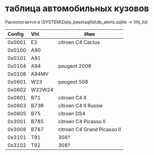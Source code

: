 # таблица автомобильных кузовов
Распологается в \SYSTEM\Data_base\sqlite\db_alerts.sqlite -> Vhl_list

|Config|Vhl|Имя|
|:---|:---|---|
| 0x0001 | E3 | citroen C4 Cactus|
| 0x0100 | A90 | |
| 0x0101 | A91 | |
| 0x0104 | A94 | peugeot 2008 |
| 0x0108 | A94MV | |
| 0x0601 | W23 | peugeot 508 |
| 0x0602 | W22W24 | |
| 0x0801 | B71 | citroen C4 II |
| 0x0803 | B73R | citroen C4 II Russie |
| 0x0805 | B75 | citroen DS4 |
| 0x3001 | B785 | citroen C4 Picasso II |
| 0x3008 | B787 | citroen C4 Grand Picasso II |
| 0x3101 | T91 | 308?|
| 0x3102 | T92 | 308?|
